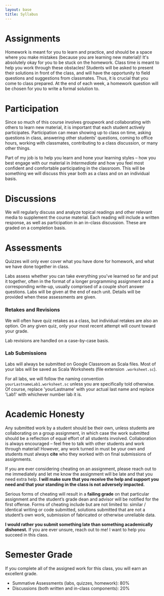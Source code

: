 ```yaml
---
layout: base
title: Syllabus
---
```

# Assignments
Homework is meant for you to learn and practice, and should be a space where you make mistakes (because you are learning new material)! It's absolutely okay for you to be stuck on the homework. Class time is meant to help you work through these obstacles! Students will be asked to present their solutions in front of the class, and will have the opportunity to field questions and suggestions from classmates. Thus, it is crucial that you come to class prepared. At the end of each week, a homework question will be chosen for you to write a formal solution to.

# Participation
Since so much of this course involves groupwork and collaborating with others to learn new material, it is important that each student actively participates. Participation can mean showing up to class on time, asking questions in class, answering other students' questions, coming to office hours, working with classmates, contributing to a class discussion, or many other things. 

Part of my job is to help you learn and hone your learning styles – how you best engage with our material in _Intermediate_ and how you feel most confident and comfortable participating in the classroom. This will be something we will discuss this year both as a class and on an individual basis.

# Discussions
We will regularly discuss and analyze topical readings and other relevant media to supplement the course material. Each reading will include a written response, as well as participation in an in-class discussion. These are graded on a completion basis.

# Assessments
Quizzes will only ever cover what you have done for homework, and what we have done together in class.

Labs assess whether you can take everything you've learned so far and put it together, often in the format of a longer programming assignment and a corresponding write-up, usually comprised of a couple short answer questions. Labs will be given at the end of each unit. Details will be provided when these assessments are given.

### Retakes and Revisions
We will often have quiz retakes as a class, but individual retakes are also an option. On any given quiz, only your most recent attempt will count toward your grade.

Lab revisions are handled on a case-by-case basis.

### Lab Submissions
Labs will always be submitted on Google Classroom as Scala files. Most of your labs will be saved as Scala Worksheets (file extension ```.worksheet.sc```). 

For all labs, we will follow the naming convention ```yourLastnameLab1.worksheet.sc``` unless you are specifically told otherwise. Of course, replace 'yourLastname' with your actual last name and replace 'Lab1' with whichever number lab it is.

# Academic Honesty
Any submitted work by a student should be their own, unless students are collaborating on a group assignment, in which case the work submitted should be a reflection of equal effort of all students involved. Collaboration is always encouraged – feel free to talk with other students and work through material! However, any work turned in must be your own and students must always **cite** who they worked with on final submissions of assignments.

If you are ever considering cheating on an assignment, please reach out to me immediately and let me know the assignment will be late and that you need extra help. **I will make sure that you receive the help and support you need and that your standing in the class is not adversely impacted.** 

Serious forms of cheating will result in a **failing grade** on that particular assignment and the student’s grade dean and advisor will be notified for the first offense. Forms of cheating include but are not limited to: similar / identical writing or code submitted, solutions submitted that are not a student’s own work, submission of fabricated or otherwise unreliable data.

**I would rather you submit something late than something academically dishonest.** If you are ever unsure, reach out to me! I want to help you succeed in this class.

# Semester Grade
If you complete all of the assigned work for this class, you will earn an excellent grade.
  - Summative Assessments (labs, quizzes, homework): 80%
  - Discussions (both written and in-class components): 20%
